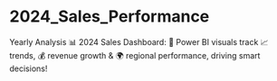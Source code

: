 # 2024_Sales_Performance
Yearly Analysis
📊 2024 Sales Dashboard: 🚀 Power BI visuals track 📈 trends, 💰 revenue growth & 🌍 regional performance, driving smart decisions!
